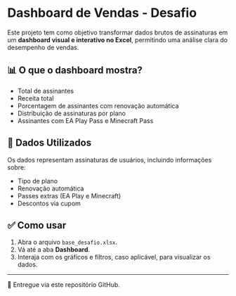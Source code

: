 # Dashboard de Vendas - Desafio

Este projeto tem como objetivo transformar dados brutos de assinaturas em um **dashboard visual e interativo no Excel**, permitindo uma análise clara do desempenho de vendas.

## 📊 O que o dashboard mostra?
- Total de assinantes
- Receita total
- Porcentagem de assinantes com renovação automática
- Distribuição de assinaturas por plano
- Assinantes com EA Play Pass e Minecraft Pass


## 🧾 Dados Utilizados
Os dados representam assinaturas de usuários, incluindo informações sobre:
- Tipo de plano
- Renovação automática
- Passes extras (EA Play e Minecraft)
- Descontos via cupom

## ✅ Como usar
1. Abra o arquivo `base_desafio.xlsx`.
2. Vá até a aba **Dashboard**.
3. Interaja com os gráficos e filtros, caso aplicável, para visualizar os dados.

---

📁 Entregue via este repositório GitHub.
